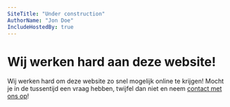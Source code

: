 ```yaml
---
SiteTitle: "Under construction"
AuthorName: "Jon Doe"
IncludeHostedBy: true
---
```

# Wij werken hard aan deze website!
Wij werken hard om deze website zo snel mogelijk online te krijgen! Mocht je in de tussentijd een vraag hebben, twijfel dan niet en neem [contact met ons op](mailto:#)!